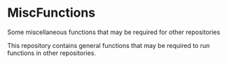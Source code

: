 # MiscFunctions
Some miscellaneous functions that may be required for other repositories

This repository contains general functions that may be required to run functions in other repositories.
